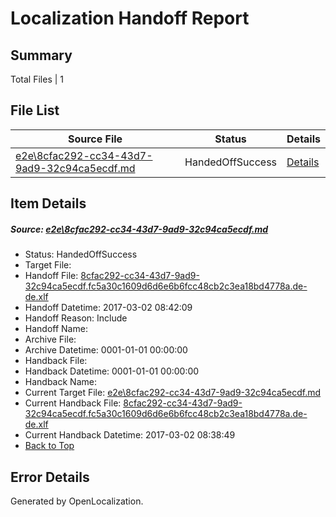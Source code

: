 # <a name='report-top'></a> Localization Handoff Report

## Summary
 Total Files | 1

## File List
 Source File | Status | Details 
 ----------- | ------ | ------- 
 [e2e\8cfac292-cc34-43d7-9ad9-32c94ca5ecdf.md](https://github.com/OpenLocalizationTestOrg/ol-test4/blob/90471d88a479ad2c0f2e3dc93efb3f998c2ca42d/e2e/8cfac292-cc34-43d7-9ad9-32c94ca5ecdf.md) | HandedOffSuccess | [Details](#6108608418c646ff27aa27687d3b37d26e4e84a810)

## Item Details
##### <a name='6108608418c646ff27aa27687d3b37d26e4e84a810'></a> Source: [e2e\8cfac292-cc34-43d7-9ad9-32c94ca5ecdf.md](https://github.com/OpenLocalizationTestOrg/ol-test4/blob/90471d88a479ad2c0f2e3dc93efb3f998c2ca42d/e2e/8cfac292-cc34-43d7-9ad9-32c94ca5ecdf.md)
* Status: HandedOffSuccess
* Target File: 
* Handoff File: [8cfac292-cc34-43d7-9ad9-32c94ca5ecdf.fc5a30c1609d6d6e6b6fcc48cb2c3ea18bd4778a.de-de.xlf](https://github.com/OpenLocalizationTestOrg/ol-test4-handoff/blob/7e9a9a50442c0501073d1631a9a618f802165396/ol-handoff/OpenLocalizationTestOrg/ol-test4-dede/xinjiang/ht/8cfac292-cc34-43d7-9ad9-32c94ca5ecdf.fc5a30c1609d6d6e6b6fcc48cb2c3ea18bd4778a.de-de.xlf)
* Handoff Datetime: 2017-03-02 08:42:09
* Handoff Reason: Include
* Handoff Name: 
* Archive File: 
* Archive Datetime: 0001-01-01 00:00:00
* Handback File: 
* Handback Datetime: 0001-01-01 00:00:00
* Handback Name: 
* Current Target File: [e2e\8cfac292-cc34-43d7-9ad9-32c94ca5ecdf.md](https://github.com/OpenLocalizationTestOrg/ol-test4-dede/blob/bb9e79acad24f93ea04579a8ecb613cf73ece5c2/e2e/8cfac292-cc34-43d7-9ad9-32c94ca5ecdf.md)
* Current Handback File: [8cfac292-cc34-43d7-9ad9-32c94ca5ecdf.fc5a30c1609d6d6e6b6fcc48cb2c3ea18bd4778a.de-de.xlf](https://github.com/OpenLocalizationTestOrg/ol-test4-handback/blob/4283742e754890de2ac33f50e5a13214b8f8a52a/ol-handback/OpenLocalizationTestOrg/ol-test4-dede/xinjiang/ht/8cfac292-cc34-43d7-9ad9-32c94ca5ecdf.fc5a30c1609d6d6e6b6fcc48cb2c3ea18bd4778a.de-de.xlf)
* Current Handback Datetime: 2017-03-02 08:38:49
* [Back to Top](#report-top)


## Error Details

Generated by OpenLocalization.
